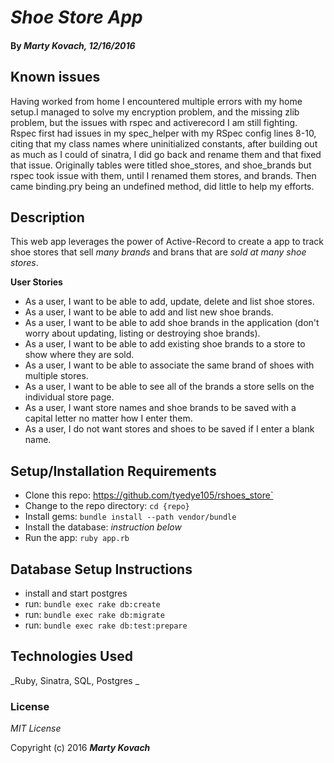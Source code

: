 # _Shoe Store App_

#### By _**Marty Kovach**, 12/16/2016_


## Known issues

 Having worked from home I encountered multiple errors with my home setup.I managed to solve my encryption problem, and the missing zlib problem, but the issues with rspec and activerecord I am still fighting. Rspec first had issues in my spec_helper with my RSpec config lines 8-10, citing that my class names where uninitialized constants, after building out as much as I could of sinatra, I did go back and rename them and that fixed that issue. Originally tables were titled shoe_stores, and shoe_brands but rspec took issue with them, until I renamed them stores, and brands.  Then came binding.pry being an undefined method, did little to help my efforts.




## Description

This web app leverages the power of Active-Record to create a app to track shoe stores that sell _many brands_ and brans that are _sold at many shoe stores_.



**User Stories**

* As a user, I want to be able to add, update, delete and list shoe stores.
* As a user, I want to be able to add and list new shoe brands.
* As a user, I want to be able to add shoe brands in the application (don't worry about updating, listing or destroying shoe brands).
* As a user, I want to be able to add existing shoe brands to a store to show where they are sold.
* As a user, I want to be able to associate the same brand of shoes with multiple stores.
* As a user, I want to be able to see all of the brands a store sells on the individual store page.
* As a user, I want store names and shoe brands to be saved with a capital letter no matter how I enter them.
* As a user, I do not want stores and shoes to be saved if I enter a blank name.

## Setup/Installation Requirements

* Clone this repo: https://github.com/tyedye105/rshoes_store`
* Change to the repo directory: `cd {repo}`
* Install gems: `bundle install --path vendor/bundle`
* Install the database: *instruction below*
* Run the app: `ruby app.rb`

## Database Setup Instructions

* install and start postgres
* run: `bundle exec rake db:create`
* run: `bundle exec rake db:migrate`
* run: `bundle exec rake db:test:prepare`

## Technologies Used

_Ruby, Sinatra, SQL, Postgres _

### License

*MIT License*

Copyright (c) 2016 **_Marty Kovach_**
